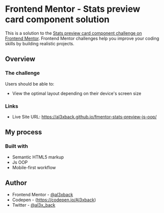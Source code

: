 # Frontend Mentor - Stats preview card component solution

This is a solution to the [Stats preview card component challenge on Frontend Mentor](https://www.frontendmentor.io/challenges/stats-preview-card-component-8JqbgoU62). Frontend Mentor challenges help you improve your coding skills by building realistic projects.

## Overview

### The challenge

Users should be able to:

- View the optimal layout depending on their device's screen size

### Links

- Live Site URL: https://al3xback.github.io/fmentor-stats-preview-js-oop/

## My process

### Built with

- Semantic HTML5 markup
- Js OOP
- Mobile-first workflow

## Author

- Frontend Mentor - [@al3xback](https://www.frontendmentor.io/profile/al3xback)
- Codepen - (https://codepen.io/Al3xback)
- Twitter - [@al3x_back](https://twitter.com/al3x_back)
